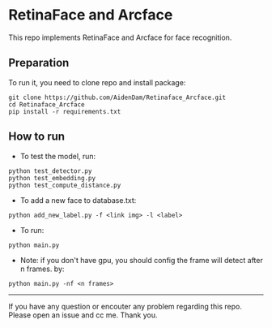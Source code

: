 # RetinaFace and Arcface
This repo implements RetinaFace and Arcface for face recognition.

## Preparation
To run it, you need to clone repo and install package:
``` 
git clone https://github.com/AidenDam/Retinaface_Arcface.git
cd Retinaface_Arcface
pip install -r requirements.txt
```

## How to run
- To test the model, run:
``` 
python test_detector.py
python test_embedding.py
python test_compute_distance.py
```

- To add a new face to database.txt:
``` 
python add_new_label.py -f <link img> -l <label>
```

- To run:
```
python main.py
```
- Note: if you don't have gpu, you should config the frame will detect after n frames. by:
```
python main.py -nf <n frames>
```
---
If you have any question or encouter any problem regarding this repo. Please open an issue and cc me. Thank you.

